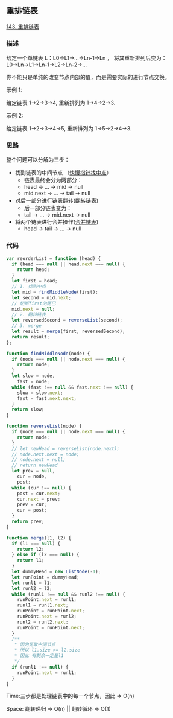 ## 重排链表

[143. 重排链表](https://leetcode-cn.com/problems/reorder-list/)

### 描述

给定一个单链表 L：L0→L1→…→Ln-1→Ln ，
将其重新排列后变为： L0→Ln→L1→Ln-1→L2→Ln-2→…

你不能只是单纯的改变节点内部的值，而是需要实际的进行节点交换。

示例 1:

给定链表 1->2->3->4, 重新排列为 1->4->2->3.

示例 2:

给定链表 1->2->3->4->5, 重新排列为 1->5->2->4->3.

### 思路

整个问题可以分解为三步：

- 找到链表的中间节点 （[快慢指针找中点](new/todo/fe/练习-数据结构算法刷题/链表/链表的中间结点/README.md)）
  - 链表最终会分为两部分：
  - head -> ... -> mid -> null
  - mid.next -> ... -> tail -> null
- 对后一部分进行链表翻转([翻转链表](new/todo/fe/练习-数据结构算法刷题/链表/翻转链表/README.md))
  - 后一部分链表变为：
  - tail -> ... -> mid.next -> null
- 将两个链表进行合并操作([合并链表](new/todo/fe/练习-数据结构算法刷题/链表/合并两个有序链表/README.md))
  - head -> tail -> ... -> null

### 代码

```js
var reorderList = function (head) {
  if (head === null || head.next === null) {
    return head;
  }
  let first = head;
  // 1. 找到中点
  let mid = findMiddleNode(first);
  let second = mid.next;
  // 切断first的尾巴
  mid.next = null;
  // 2. 翻转链表
  let reversedSecond = reverseList(second);
  // 3. merge
  let result = merge(first, reversedSecond);
  return result;
};

function findMiddleNode(node) {
  if (node === null || node.next === null) {
    return node;
  }
  let slow = node,
    fast = node;
  while (fast !== null && fast.next !== null) {
    slow = slow.next;
    fast = fast.next.next;
  }
  return slow;
}

function reverseList(node) {
  if (node === null || node.next === null) {
    return node;
  }
  // let newHead = reverseList(node.next);
  // node.next.next = node;
  // node.next = null;
  // return newHead
  let prev = null,
    cur = node,
    post;
  while (cur !== null) {
    post = cur.next;
    cur.next = prev;
    prev = cur;
    cur = post;
  }
  return prev;
}

function merge(l1, l2) {
  if (l1 === null) {
    return l2;
  } else if (l2 === null) {
    return l1;
  }
  let dummyHead = new ListNode(-1);
  let runPoint = dummyHead;
  let runl1 = l1;
  let runl2 = l2;
  while (runl1 !== null && runl2 !== null) {
    runPoint.next = runl1;
    runl1 = runl1.next;
    runPoint = runPoint.next;
    runPoint.next = runl2;
    runl2 = runl2.next;
    runPoint = runPoint.next;
  }
  /**
   * 因为是取中间节点
   * 所以 l1.size >= l2.size
   * 因此 有剩余一定是l1
   */
  if (runl1 !== null) {
    runPoint.next = runl1;
  }
}
```

Time:三步都是处理链表中的每一个节点，因此 => O(n)

Space: 翻转递归 => O(n) || 翻转循环 => O(1)
